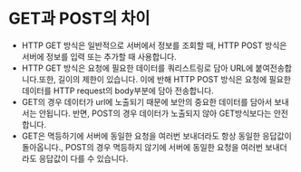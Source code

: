 # GET과 POST의 차이

- HTTP GET 방식은 일반적으로 서버에서 정보를 조회할 때, HTTP POST 방식은 서버에 정보를 입력 또는 추가할 때 사용합니다.
- HTTP GET 방식은 요청에 필요한 데이터를 쿼리스트링로 담아 URL에 붙여전송합니다.또한, 길이의 제한이 있습니다. 이에 반해 HTTP POST 방식은 요청에 필요한 데이터를 HTTP request의 body부분에 담아 전송합니다.
- GET의 경우 데이터가 url에 노출되기 때문에 보안의 중요한 데이터를 담아서 보내서는 안됩니다. 반면, POST의 경우 데이터가 노출되지 않아 GET방식보다는 안전합니다.
- GET은 멱등하기에 서버에 동일한 요청을 여러번 보내더라도 항상 동일한 응답값이 돌아옵니다., POST의 경우 멱등하지 않기에 서버에 동일한 요청을 여러번 보내더라도 응답값이 다를 수 있습니다.
